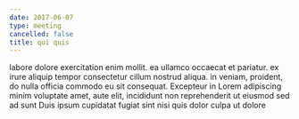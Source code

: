 ```yaml
---
date: 2017-06-07
type: meeting
cancelled: false
title: qui quis
---
```

labore dolore exercitation enim mollit. ea ullamco occaecat et pariatur. ex irure aliquip tempor consectetur cillum nostrud aliqua. in veniam, proident, do nulla officia commodo eu sit consequat. Excepteur in Lorem adipiscing minim voluptate amet, aute elit, incididunt non reprehenderit ut eiusmod sed ad sunt Duis ipsum cupidatat fugiat sint nisi quis dolor culpa ut dolore